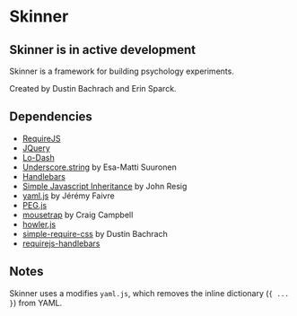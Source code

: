 # Skinner

## Skinner is in active development

Skinner is a framework for building psychology experiments.

Created by Dustin Bachrach and Erin Sparck.

## Dependencies

- [RequireJS](http://requirejs.org)
- [JQuery](http://jquery.com)
- [Lo-Dash](http://lodash.com)
- [Underscore.string](https://github.com/epeli/underscore.string) by Esa-Matti Suuronen
- [Handlebars](http://handlebarsjs.com)
- [Simple Javascript Inheritance](http://ejohn.org/blog/simple-javascript-inheritance/) by John Resig
- [yaml.js](https://github.com/jeremyfa/yaml.js) by Jérémy Faivre
- [PEG.js](http://pegjs.majda.cz)
- [mousetrap](https://github.com/ccampbell/mousetrap) by Craig Campbell
- [howler.js](https://github.com/goldfire/howler.js)
- [simple-require-css](https://github.com/dbachrach/simple-require-css) by Dustin Bachrach
- [requirejs-handlebars](https://github.com/jfparadis/requirejs-handlebars)

## Notes

Skinner uses a modifies `yaml.js`, which removes the inline dictionary (`{ ... }`) from YAML.
